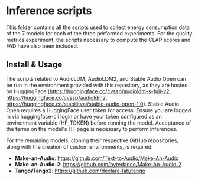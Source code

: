 <div align="left">

# Inference scripts

</div>

This folder contains all the scripts used to collect energy consumption data of the 7 models for each of the three performed experiments. For the quality metrics experiment, the scripts necessary to compute the CLAP scores and FAD have also been included.

## Install & Usage

The scripts related to AudioLDM, AudioLDM2, and Stable Audio Open can be run in the environment provided with this repository, as they are hosted on HuggingFace (https://huggingface.co/cvssp/audioldm-s-full-v2, https://huggingface.co/cvssp/audioldm2, https://huggingface.co/stabilityai/stable-audio-open-1.0). 
Stable Audio Open requires a HuggingFace user token for access. Ensure you are logged in via huggingface-cli login or have your token configured as an environment variable (HF_TOKEN) before running the model. Acceptance of the terms on the model's HF page is necessary to perform inferences.

For the remaining models, cloning their respective GitHub repositories, along with the creation of custom environments, is required: 

- **Make-an-Audio**: https://github.com/Text-to-Audio/Make-An-Audio
- **Make-an-Audio-2**: https://github.com/bytedance/Make-An-Audio-2
- **Tango/Tango2**: https://github.com/declare-lab/tango